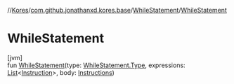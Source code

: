 //[Kores](../../../index.md)/[com.github.jonathanxd.kores.base](../index.md)/[WhileStatement](index.md)/[WhileStatement](-while-statement.md)

# WhileStatement

[jvm]\
fun [WhileStatement](-while-statement.md)(type: [WhileStatement.Type](-type/index.md), expressions: [List](https://kotlinlang.org/api/latest/jvm/stdlib/kotlin.collections/-list/index.html)<[Instruction](../../com.github.jonathanxd.kores/-instruction/index.md)>, body: [Instructions](../../com.github.jonathanxd.kores/-instructions/index.md))
